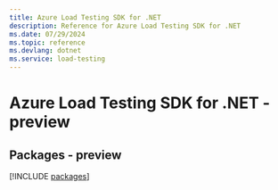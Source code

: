 ```yaml
---
title: Azure Load Testing SDK for .NET
description: Reference for Azure Load Testing SDK for .NET
ms.date: 07/29/2024
ms.topic: reference
ms.devlang: dotnet
ms.service: load-testing
---
```

# Azure Load Testing SDK for .NET - preview
## Packages - preview
[!INCLUDE [packages](load-testing-index.md)]